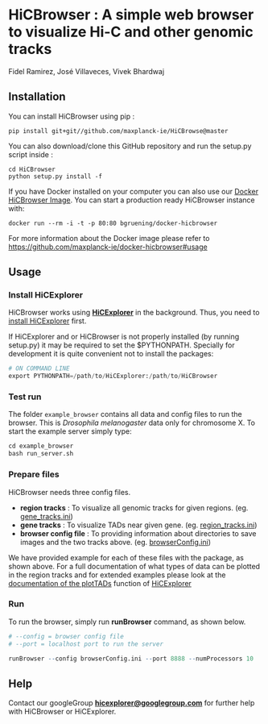 # HiCBrowser : A simple web browser to visualize Hi-C and other genomic tracks

Fidel Ramirez, José Villaveces, Vivek Bhardwaj  

## Installation

You can install HiCBrowser using pip :

```
pip install git+git//github.com/maxplanck-ie/HiCBrowse@master
```

You can also download/clone this GitHub repository and run the setup.py script inside :

```
cd HiCBrowser
python setup.py install -f
```

If you have Docker installed on your computer you can also use our [Docker HiCBrowser Image](https://github.com/maxplanck-ie/docker-hicbrowser). You can start a production ready HiCBrowser instance with:

```
docker run --rm -i -t -p 80:80 bgruening/docker-hicbrowser
```

For more information about the Docker image please refer to https://github.com/maxplanck-ie/docker-hicbrowser#usage


## Usage

### Install HiCExplorer

HiCBrowser works using [**HiCExplorer**](http://hicexplorer.readthedocs.io/en/latest/) in the background. Thus, you need to [install HiCExplorer](http://hicexplorer.readthedocs.io/en/latest/content/installation.html) first.

If HiCExplorer and or HiCBrowser is not properly installed (by running setup.py) it may be required to set the $PYTHONPATH. Specially for development it is quite convenient not to install the packages:


```python
# ON COMMAND LINE
export PYTHONPATH=/path/to/HiCExplorer:/path/to/HiCBrowser
```

### Test run

The folder `example_browser` contains all data and config files to run the browser. This is _Drosophila melanogaster_ data only for chromosome X. To start the example server simply type:

```r
cd example_browser
bash run_server.sh
```

### Prepare files

HiCBrowser needs three config files.

+ **region tracks** : To visualize all genomic tracks for given regions. (eg. [gene_tracks.ini](./gene_tracks.ini))
+ **gene tracks** : To visualize TADs near given gene. (eg. [region_tracks.ini](./region_tracks.ini))
+ **browser config file** : To providing information about directories to save images and the two tracks above. (eg. [browserConfig.ini](./browserConfig.ini))

We have provided example for each of these files with the package, as shown above. For a full documentation of what types of data can be plotted in the region tracks 
and for extended examples please look at the [documentation of the plotTADs](http://hicexplorer.readthedocs.io/en/latest/content/tools/hicPlotTADs.html) 
function of [HiCExplorer](http://hicexplorer.readthedocs.io/en/latest/)  


### Run

To run the browser, simply run **runBrowser** command, as shown below.

        

```r
# --config = browser config file
# --port = localhost port to run the server

runBrowser --config browserConfig.ini --port 8888 --numProcessors 10 
```

## Help

Contact our googleGroup **hicexplorer@googlegroup.com** for further help with HiCBrowser or HiCExplorer.
